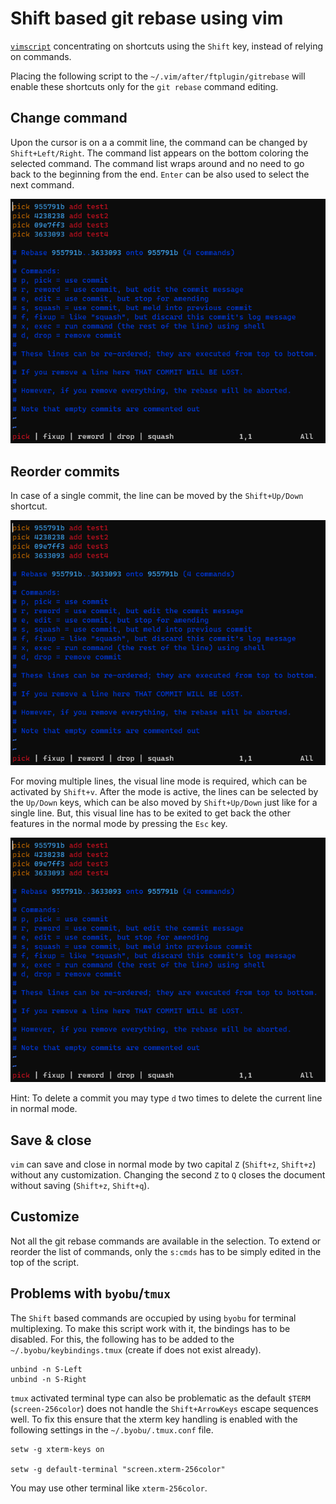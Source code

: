 # Shift based git rebase using vim

[`vimscript`](gitrebase.vim) concentrating on shortcuts using the `Shift` key, instead of relying on commands.

Placing the following script to the `~/.vim/after/ftplugin/gitrebase` will enable these shortcuts only for the `git rebase` command editing.


## Change command

Upon the cursor is on a a commit line, the command can be changed by `Shift+Left/Right`. The command list appears on the bottom coloring the selected command. The command list wraps around and no need to go back to the beginning from the end. `Enter` can be also used to select the next command.

![Change command](change_command.gif)


## Reorder commits

In case of a single commit, the line can be moved by the `Shift+Up/Down` shortcut.

![Move single line](single_line_move.gif)

For moving multiple lines, the visual line mode is required, which can be activated by `Shift+v`. After the mode is active, the lines can be selected by the `Up/Down` keys, which can be also moved by `Shift+Up/Down` just like for a single line. But, this visual line has to be exited to get back the other features in the normal mode by pressing the `Esc` key.

![Move multiple lines](multi_line_move.gif)

Hint: To delete a commit you may type `d` two times to delete the current line in normal mode.


## Save & close

`vim` can save and close in normal mode by two capital `Z` (`Shift+z`, `Shift+z`) without any customization. Changing the second `Z` to `Q` closes the document without saving (`Shift+z`, `Shift+q`).


## Customize

Not all the git rebase commands are available in the selection. To extend or reorder the list of commands, only the `s:cmds` has to be simply edited in the top of the script.


## Problems with `byobu`/`tmux`

The `Shift` based commands are occupied by using `byobu` for terminal multiplexing.
To make this script work with it, the bindings has to be disabled.
For this, the following has to be added to the `~/.byobu/keybindings.tmux` (create if does not exist already).

```
unbind -n S-Left
unbind -n S-Right
```

`tmux` activated terminal type can also be problematic as the default `$TERM` (`screen-256color`) does not handle the `Shift+ArrowKeys` escape sequences well. To fix this ensure that the xterm key handling is enabled with the following settings in the  `~/.byobu/.tmux.conf` file.

```
setw -g xterm-keys on

setw -g default-terminal "screen.xterm-256color"
```

You may use other terminal like `xterm-256color`.
